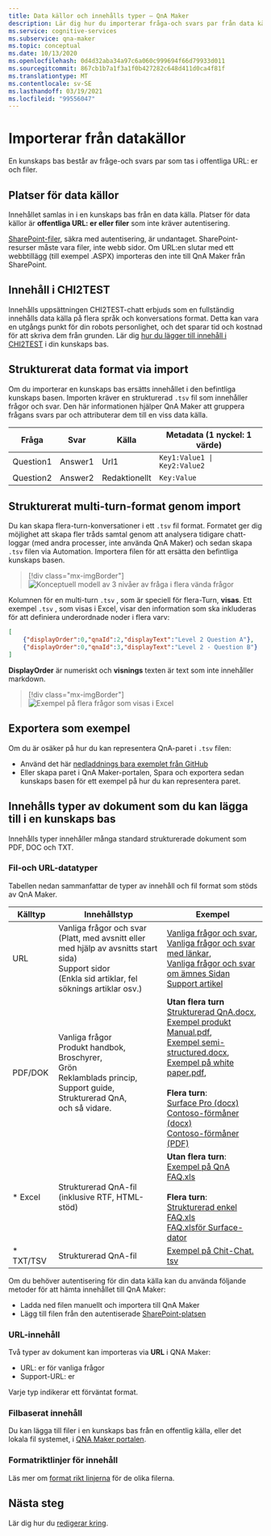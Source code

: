 ```yaml
---
title: Data källor och innehålls typer – QnA Maker
description: Lär dig hur du importerar fråga-och svars par från data källor och innehålls typer som stöds, som innehåller många standard strukturerade dokument, till exempel PDF, DOCX och TXT-QnA Maker.
ms.service: cognitive-services
ms.subservice: qna-maker
ms.topic: conceptual
ms.date: 10/13/2020
ms.openlocfilehash: 0d4d32aba34a97c6a060c999694f66d79933d011
ms.sourcegitcommit: 867cb1b7a1f3a1f0b427282c648d411d0ca4f81f
ms.translationtype: MT
ms.contentlocale: sv-SE
ms.lasthandoff: 03/19/2021
ms.locfileid: "99556047"
---
```

# <a name="importing-from-data-sources"></a>Importerar från datakällor

En kunskaps bas består av fråge-och svars par som tas i offentliga URL: er och filer.

## <a name="data-source-locations"></a>Platser för data källor

Innehållet samlas in i en kunskaps bas från en data källa. Platser för data källor är **offentliga URL: er eller filer** som inte kräver autentisering.

[SharePoint-filer](../how-to/add-sharepoint-datasources.md), säkra med autentisering, är undantaget. SharePoint-resurser måste vara filer, inte webb sidor. Om URL:en slutar med ett webbtillägg (till exempel .ASPX) importeras den inte till QnA Maker från SharePoint.

## <a name="chit-chat-content"></a>Innehåll i CHI2TEST

Innehålls uppsättningen CHI2TEST-chatt erbjuds som en fullständig innehålls data källa på flera språk och konversations format. Detta kan vara en utgångs punkt för din robots personlighet, och det sparar tid och kostnad för att skriva dem från grunden. Lär dig [hur du lägger till innehåll i CHI2TEST](../how-to/chit-chat-knowledge-base.md) i din kunskaps bas.

## <a name="structured-data-format-through-import"></a>Strukturerat data format via import

Om du importerar en kunskaps bas ersätts innehållet i den befintliga kunskaps basen. Importen kräver en strukturerad `.tsv` fil som innehåller frågor och svar. Den här informationen hjälper QnA Maker att gruppera frågans svars par och attributerar dem till en viss data källa.

| Fråga  | Svar  | Källa| Metadata (1 nyckel: 1 värde) |
|-----------|---------|----|---------------------|
| Question1 | Answer1 | Url1 | <code>Key1:Value1 &#124; Key2:Value2</code> |
| Question2 | Answer2 | Redaktionellt|    `Key:Value`       |

## <a name="structured-multi-turn-format-through-import"></a>Strukturerat multi-turn-format genom import

Du kan skapa flera-turn-konversationer i ett `.tsv` fil format. Formatet ger dig möjlighet att skapa fler tråds samtal genom att analysera tidigare chatt-loggar (med andra processer, inte använda QnA Maker) och sedan skapa `.tsv` filen via Automation. Importera filen för att ersätta den befintliga kunskaps basen.

> [!div class="mx-imgBorder"]
> ![Konceptuell modell av 3 nivåer av fråga i flera vända frågor](../media/qnamaker-concepts-knowledgebase/nested-multi-turn.png)

Kolumnen för en multi-turn `.tsv` , som är speciell för flera-Turn, **visas**. Ett exempel `.tsv` , som visas i Excel, visar den information som ska inkluderas för att definiera underordnade noder i flera varv:

```JSON
[
    {"displayOrder":0,"qnaId":2,"displayText":"Level 2 Question A"},
    {"displayOrder":0,"qnaId":3,"displayText":"Level 2 - Question B"}
]
```

**DisplayOrder** är numeriskt och **visnings** texten är text som inte innehåller markdown.

> [!div class="mx-imgBorder"]
> ![Exempel på flera frågor som visas i Excel](../media/qnamaker-concepts-knowledgebase/multi-turn-tsv-columns-excel-example.png)

## <a name="export-as-example"></a>Exportera som exempel

Om du är osäker på hur du kan representera QnA-paret i `.tsv` filen:
* Använd det här [nedladdnings bara exemplet från GitHub](https://github.com/Azure-Samples/cognitive-services-sample-data-files/blob/master/qna-maker/data-source-formats/Structured-multi-turn-format.xlsx?raw=true)
* Eller skapa paret i QnA Maker-portalen, Spara och exportera sedan kunskaps basen för ett exempel på hur du kan representera paret.

## <a name="content-types-of-documents-you-can-add-to-a-knowledge-base"></a>Innehålls typer av dokument som du kan lägga till i en kunskaps bas
Innehålls typer innehåller många standard strukturerade dokument som PDF, DOC och TXT.

### <a name="file-and-url-data-types"></a>Fil-och URL-datatyper

Tabellen nedan sammanfattar de typer av innehåll och fil format som stöds av QnA Maker.

|Källtyp|Innehållstyp| Exempel|
|--|--|--|
|URL|Vanliga frågor och svar<br> (Platt, med avsnitt eller med hjälp av avsnitts start sida)<br>Support sidor <br> (Enkla sid artiklar, fel söknings artiklar osv.)|[Vanliga frågor och svar](../troubleshooting.md), <br>[Vanliga frågor och svar med länkar](https://www.microsoft.com/en-us/software-download/faq),<br> [Vanliga frågor och svar om ämnes Sidan](https://www.microsoft.com/Licensing/servicecenter/Help/Faq.aspx)<br>[Support artikel](./best-practices.md)|
|PDF/DOK|Vanliga frågor<br> Produkt handbok,<br> Broschyrer,<br> Grön<br> Reklamblads princip,<br> Support guide,<br> Strukturerad QnA,<br> och så vidare.|**Utan flera turn**<br>[Strukturerad QnA.docx](https://github.com/Azure-Samples/cognitive-services-sample-data-files/blob/master/qna-maker/data-source-formats/structured.docx),<br> [Exempel produkt Manual.pdf](https://github.com/Azure-Samples/cognitive-services-sample-data-files/blob/master/qna-maker/data-source-formats/product-manual.pdf),<br> [Exempel semi-structured.docx](https://github.com/Azure-Samples/cognitive-services-sample-data-files/blob/master/qna-maker/data-source-formats/semi-structured.docx),<br> [Exempel på white paper.pdf](https://github.com/Azure-Samples/cognitive-services-sample-data-files/blob/master/qna-maker/data-source-formats/white-paper.pdf),<br><br>**Flera turn**:<br>[Surface Pro (docx)](https://github.com/Azure-Samples/cognitive-services-sample-data-files/blob/master/qna-maker/data-source-formats/multi-turn.docx)<br>[Contoso-förmåner (docx)](https://github.com/Azure-Samples/cognitive-services-sample-data-files/blob/master/qna-maker/data-source-formats/Multiturn-ContosoBenefits.docx)<br>[Contoso-förmåner (PDF)](https://github.com/Azure-Samples/cognitive-services-sample-data-files/blob/master/qna-maker/data-source-formats/Multiturn-ContosoBenefits.pdf)|
|* Excel|Strukturerad QnA-fil<br> (inklusive RTF, HTML-stöd)|**Utan flera turn**:<br>[Exempel på QnA FAQ.xls](https://github.com/Azure-Samples/cognitive-services-sample-data-files/blob/master/qna-maker/data-source-formats/QnA%20Maker%20Sample%20FAQ.xlsx)<br><br>**Flera turn**:<br>[Strukturerad enkel FAQ.xls](https://github.com/Azure-Samples/cognitive-services-sample-data-files/blob/master/qna-maker/data-source-formats/Structured-multi-turn-format.xlsx)<br>[FAQ.xlsför Surface-dator ](https://github.com/Azure-Samples/cognitive-services-sample-data-files/blob/master/qna-maker/data-source-formats/Multiturn-Surface-Pro.xlsx)|
|* TXT/TSV|Strukturerad QnA-fil|[Exempel på Chit-Chat. tsv](https://github.com/Azure-Samples/cognitive-services-sample-data-files/blob/master/qna-maker/data-source-formats/Scenario_Responses_Friendly.tsv)|

Om du behöver autentisering för din data källa kan du använda följande metoder för att hämta innehållet till QnA Maker:

* Ladda ned filen manuellt och importera till QnA Maker
* Lägg till filen från den autentiserade [SharePoint-platsen](../how-to/add-sharepoint-datasources.md)

### <a name="url-content"></a>URL-innehåll

Två typer av dokument kan importeras via **URL** i QNA Maker:

* URL: er för vanliga frågor
* Support-URL: er

Varje typ indikerar ett förväntat format.

### <a name="file-based-content"></a>Filbaserat innehåll

Du kan lägga till filer i en kunskaps bas från en offentlig källa, eller det lokala fil systemet, i [QNA Maker portalen](https://www.qnamaker.ai).

### <a name="content-format-guidelines"></a>Formatriktlinjer för innehåll

Läs mer om [format rikt linjerna](../reference-document-format-guidelines.md) för de olika filerna.

## <a name="next-steps"></a>Nästa steg

Lär dig hur du [redigerar kring](../how-to/edit-knowledge-base.md).
